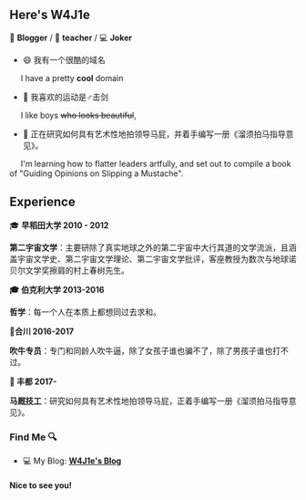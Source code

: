 
## Here's W4J1e

📄 **Blogger** / 🎨 **teacher** / 💻 **Joker**

- 😄 我有一个很酷的域名

&nbsp;&nbsp;&nbsp;&nbsp;&nbsp;I have a pretty **cool** domain


- 🤺  我喜欢的运动是♂击剑

&nbsp;&nbsp;&nbsp;&nbsp;&nbsp;I like boys ~~who looks beautiful~~,


- 🌱 正在研究如何具有艺术性地拍领导马屁，并着手编写一册《溜须拍马指导意见》。

&nbsp;&nbsp;&nbsp;&nbsp;&nbsp;I'm learning how to flatter leaders artfully, and set out to compile a book of "Guiding Opinions on Slipping a Mustache".

## Experience
🎓 **早稻田大学 2010 - 2012**

**第二宇宙文学**：主要研除了真实地球之外的第二宇宙中大行其道的文学流派，且涵盖宇宙文学史、第二宇宙文学理论、第二宇宙文学批评，客座教授为数次与地球诺贝尔文学奖擦肩的村上春树先生。


**🎓 伯克利大学 2013-2016**

**哲学**：每一个人在本质上都想同过去求和。

**🛃合川 2016-2017**

**吹牛专员**：专门和同龄人吹牛逼，除了女孩子谁也骗不了，除了男孩子谁也打不过。


**🎨 丰都 2017-**

**马厩技工**：研究如何具有艺术性地拍领导马屁，正着手编写一册《溜须拍马指导意见》。

### Find Me 🔍

- 💻 My Blog: [**W4J1e's Blog**](https://hin.cool)

#### Nice to see you! 

